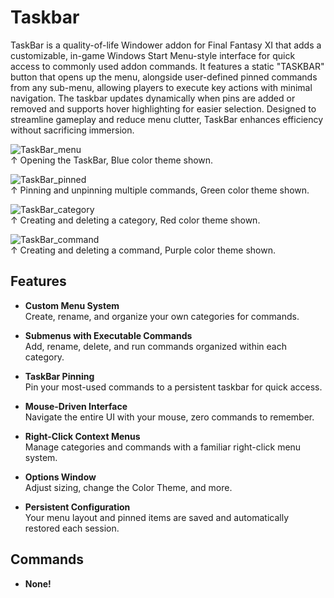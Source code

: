 # Taskbar

TaskBar is a quality-of-life Windower addon for Final Fantasy XI that adds a customizable, in-game Windows Start Menu-style interface for quick access to commonly used addon commands. It features a static "TASKBAR" button that opens up the menu, alongside user-defined pinned commands from any sub-menu, allowing players to execute key actions with minimal navigation. The taskbar updates dynamically when pins are added or removed and supports hover highlighting for easier selection. Designed to streamline gameplay and reduce menu clutter, TaskBar enhances efficiency without sacrificing immersion.

![TaskBar_menu](https://github.com/user-attachments/assets/8b238787-4784-4e96-959e-fd1bbfebd414)  
↑ Opening the TaskBar, Blue color theme shown.

![TaskBar_pinned](https://github.com/user-attachments/assets/d8048eef-6dba-4fc1-ab0c-ca3c27a47d5e)  
↑ Pinning and unpinning multiple commands, Green color theme shown.

![TaskBar_category](https://github.com/user-attachments/assets/dbcec4f0-e0bd-4acb-98a3-fc19c3e07de4)  
↑ Creating and deleting a category, Red color theme shown.

![TaskBar_command](https://github.com/user-attachments/assets/5e5cbb2b-78a0-447e-a63f-b3fe820a991c)  
↑ Creating and deleting a command, Purple color theme shown.

## Features

- **Custom Menu System**  
  Create, rename, and organize your own categories for commands.

- **Submenus with Executable Commands**  
  Add, rename, delete, and run commands organized within each category.

- **TaskBar Pinning**  
  Pin your most-used commands to a persistent taskbar for quick access.

- **Mouse-Driven Interface**  
  Navigate the entire UI with your mouse, zero commands to remember.

- **Right-Click Context Menus**  
  Manage categories and commands with a familiar right-click menu system.

- **Options Window**  
  Adjust sizing, change the Color Theme, and more.

- **Persistent Configuration**  
  Your menu layout and pinned items are saved and automatically restored each session.

## Commands

- **None!**

